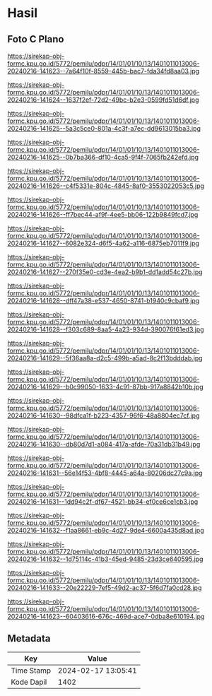 # Hasil

## Foto C Plano

https://sirekap-obj-formc.kpu.go.id/5772/pemilu/pdpr/14/01/01/10/13/1401011013006-20240216-141623--7a64f10f-8559-445b-bac7-fda34fd8aa03.jpg

https://sirekap-obj-formc.kpu.go.id/5772/pemilu/pdpr/14/01/01/10/13/1401011013006-20240216-141624--1637f2ef-72d2-49bc-b2e3-0599fd51d6df.jpg

https://sirekap-obj-formc.kpu.go.id/5772/pemilu/pdpr/14/01/01/10/13/1401011013006-20240216-141625--5a3c5ce0-801a-4c3f-a7ec-dd9613015ba3.jpg

https://sirekap-obj-formc.kpu.go.id/5772/pemilu/pdpr/14/01/01/10/13/1401011013006-20240216-141625--0b7ba366-df10-4ca5-9f4f-7065fb242efd.jpg

https://sirekap-obj-formc.kpu.go.id/5772/pemilu/pdpr/14/01/01/10/13/1401011013006-20240216-141626--c4f5331e-804c-4845-8af0-3553022053c5.jpg

https://sirekap-obj-formc.kpu.go.id/5772/pemilu/pdpr/14/01/01/10/13/1401011013006-20240216-141626--ff7bec44-af9f-4ee5-bb06-122b9849fcd7.jpg

https://sirekap-obj-formc.kpu.go.id/5772/pemilu/pdpr/14/01/01/10/13/1401011013006-20240216-141627--6082e324-d6f5-4a62-a116-6875eb7011f9.jpg

https://sirekap-obj-formc.kpu.go.id/5772/pemilu/pdpr/14/01/01/10/13/1401011013006-20240216-141627--270f35e0-cd3e-4ea2-b9b1-dd1add54c27b.jpg

https://sirekap-obj-formc.kpu.go.id/5772/pemilu/pdpr/14/01/01/10/13/1401011013006-20240216-141628--dff47a38-e537-4650-8741-b1940c9cbaf9.jpg

https://sirekap-obj-formc.kpu.go.id/5772/pemilu/pdpr/14/01/01/10/13/1401011013006-20240216-141628--f303c689-8aa5-4a23-934d-390076f61ed3.jpg

https://sirekap-obj-formc.kpu.go.id/5772/pemilu/pdpr/14/01/01/10/13/1401011013006-20240216-141629--5f36aa8a-d2c5-499b-a5ad-8c2f13bdddab.jpg

https://sirekap-obj-formc.kpu.go.id/5772/pemilu/pdpr/14/01/01/10/13/1401011013006-20240216-141629--b0c99050-1633-4c91-87bb-917a8842b10b.jpg

https://sirekap-obj-formc.kpu.go.id/5772/pemilu/pdpr/14/01/01/10/13/1401011013006-20240216-141630--98dfca1f-b223-4357-96f6-48a8804ec7cf.jpg

https://sirekap-obj-formc.kpu.go.id/5772/pemilu/pdpr/14/01/01/10/13/1401011013006-20240216-141630--db80d7d1-a084-417a-afde-70a31db31b49.jpg

https://sirekap-obj-formc.kpu.go.id/5772/pemilu/pdpr/14/01/01/10/13/1401011013006-20240216-141631--56e14f53-4bf8-4445-a64a-80206dc27c9a.jpg

https://sirekap-obj-formc.kpu.go.id/5772/pemilu/pdpr/14/01/01/10/13/1401011013006-20240216-141631--1dd94c2f-df67-4521-bb34-ef0ce6ce1cb3.jpg

https://sirekap-obj-formc.kpu.go.id/5772/pemilu/pdpr/14/01/01/10/13/1401011013006-20240216-141632--f1aa8661-eb9c-4d27-9de4-6600a435d8ad.jpg

https://sirekap-obj-formc.kpu.go.id/5772/pemilu/pdpr/14/01/01/10/13/1401011013006-20240216-141632--1d75114c-41b3-45ed-9485-23d3ce640595.jpg

https://sirekap-obj-formc.kpu.go.id/5772/pemilu/pdpr/14/01/01/10/13/1401011013006-20240216-141633--20e22229-7ef5-49d2-ac37-5f6d7fa0cd28.jpg

https://sirekap-obj-formc.kpu.go.id/5772/pemilu/pdpr/14/01/01/10/13/1401011013006-20240216-141623--60403616-676c-469d-ace7-0dba8e610194.jpg


## Metadata

| Key        | Value               |
| ---------- | ------------------- |
| Time Stamp | 2024-02-17 13:05:41 |
| Kode Dapil | 1402                |



